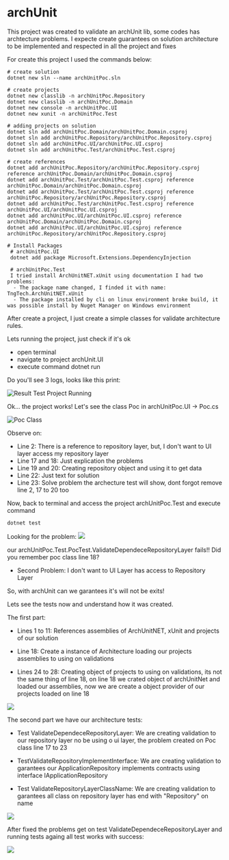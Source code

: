 # archUnit
This project was created to validate an archUnit lib, some codes has archtecture problems.
I expecte create guarantees on solution architecture to be implemented and respected in all the project and fixes

For create this project I used the commands below:
```
# create solution
dotnet new sln --name archUnitPoc.sln 

# create projects
dotnet new classlib -n archUnitPoc.Repository
dotnet new classlib -n archUnitPoc.Domain  
dotnet new console -n archUnitPoc.UI 
dotnet new xunit -n archUnitPoc.Test 

# adding projects on solution
dotnet sln add archUnitPoc.Domain/archUnitPoc.Domain.csproj   
dotnet sln add archUnitPoc.Repository/archUnitPoc.Repository.csproj
dotnet sln add archUnitPoc.UI/archUnitPoc.UI.csproj
dotnet sln add archUnitPoc.Test/archUnitPoc.Test.csproj

# create references
dotnet add archUnitPoc.Repository/archUnitPoc.Repository.csproj reference archUnitPoc.Domain/archUnitPoc.Domain.csproj
dotnet add archUnitPoc.Test/archUnitPoc.Test.csproj reference archUnitPoc.Domain/archUnitPoc.Domain.csproj
dotnet add archUnitPoc.Test/archUnitPoc.Test.csproj reference archUnitPoc.Repository/archUnitPoc.Repository.csproj
dotnet add archUnitPoc.Test/archUnitPoc.Test.csproj reference archUnitPoc.UI/archUnitPoc.UI.csproj       
dotnet add archUnitPoc.UI/archUnitPoc.UI.csproj reference archUnitPoc.Domain/archUnitPoc.Domain.csproj        
dotnet add archUnitPoc.UI/archUnitPoc.UI.csproj reference archUnitPoc.Repository/archUnitPoc.Repository.csproj

# Install Packages
 # archUnitPoc.UI
 dotnet add package Microsoft.Extensions.DependencyInjection

 # archUnitPoc.Test
 I tried install ArchUnitNET.xUnit using documentation I had two problems:
  - The package name changed, I finded it with name: TngTech.ArchUnitNET.xUnit 
  - The package installed by cli on linux environment broke build, it was possible install by Nuget Manager on Windows environment
```
After create a project, I just create a simple classes for validate architecture rules.

Lets running the project, just check if it's ok
- open terminal
- navigate to project archUnit.UI
- execute command dotnet run

Do you'll see 3 logs, looks like this print:

![Result Test Project Running](images/runningProject.png)

Ok... the project works! 
Let's see the class Poc in archUnitPoc.UI -> Poc.cs

![Poc Class](images/PocClass.png)

Observe on:
- Line 2: There is a reference to repository layer, but, I don't want to UI layer access my repository layer
- Line 17 and 18: Just explication the problems
- Line 19 and 20: Creating repository object and using it to get data
- Line 22: Just text for solution
- Line 23: Solve problem the archecture test will show, dont forgot remove line 2, 17 to 20 too

Now, back to terminal and access the project archUnitPoc.Test and execute command 
```
dotnet test
```

Looking for the problem:
![](images/UnitTestFail.png)

our archUnitPoc.Test.PocTest.ValidateDependeceRepositoryLayer fails!!
Did you remember poc class line 18?

- Second Problem: I don't want to UI Layer has access to Repository Layer

So, with archUnit can we garantees it's will not be exits!

Lets see the tests now and understand how it was created.

The first part:
- Lines 1 to 11: References assemblies of ArchUnitNET, xUnit and projects of our solution

- Line 18: Create a instance of Architecture loading our projects assemblies to using on validations

- Lines 24 to 28: Creating object of projects to using on validations, its not the same thing of line 18, on line 18 we crated object of archUnitNet and loaded our assemblies, now we are create a object provider of our projects loaded on line 18

![](images/archUnit.Test-1.png)

The second part we have our architecture tests:
- Test ValidateDependeceRepositoryLayer: We are creating validation to our repository layer no be using o ui layer, the problem created on Poc class line 17 to 23

- TestValidateRepositoryImplementInterface: We are creating validation to garantees our ApplicationRepository implements contracts using interface IApplicationRepository

- Test ValidateRepositoryLayerClassName: We are creating validation to garantees all class on repository layer has end with "Repository" on name

![](images/archUnit.Test-2.png)


After fixed the problems get on test ValidateDependeceRepositoryLayer and running tests againg all test works with success:

![](images/solution.png)

